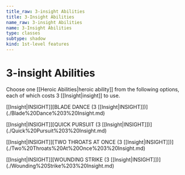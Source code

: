 ```yaml
---
title_raw: 3-insight Abilities
title: 3-Insight Abilities
name_raw: 3-insight Abilities
name: 3-Insight Abilities
type: classes
subtype: shadow
kind: 1st-level features
---
```


# 3-insight Abilities

Choose one [[Heroic Abilities|heroic ability]] from the following options, each of which costs 3 [[Insight|insight]] to use.

[[Insight|INSIGHT]]\[BLADE DANCE (3 [[Insight|INSIGHT]])\](./Blade%20Dance%203%20Insight.md)

[[Insight|INSIGHT]]\[QUICK PURSUIT (3 [[Insight|INSIGHT]])\](./Quick%20Pursuit%203%20Insight.md)

[[Insight|INSIGHT]]\[TWO THROATS AT ONCE (3 [[Insight|INSIGHT]])\](./Two%20Throats%20At%20Once%203%20Insight.md)

[[Insight|INSIGHT]]\[WOUNDING STRIKE (3 [[Insight|INSIGHT]])\](./Wounding%20Strike%203%20Insight.md)
